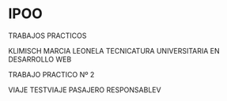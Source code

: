 # IPOO
TRABAJOS PRACTICOS

KLIMISCH MARCIA LEONELA
TECNICATURA UNIVERSITARIA EN DESARROLLO WEB

TRABAJO PRACTICO Nº 2

VIAJE
TESTVIAJE
PASAJERO
RESPONSABLEV
